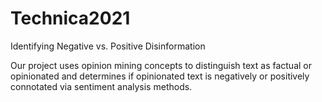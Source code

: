 # Technica2021
Identifying Negative vs. Positive Disinformation

Our project uses opinion mining concepts to distinguish text as factual or opinionated and determines if opinionated text is negatively or positively connotated via sentiment analysis methods.

